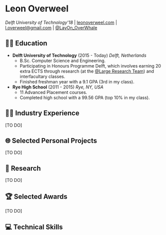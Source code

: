 # Leon Overweel

_Delft University of Technology'18_ | [leonoverweel.com](http://leonoverweel.com) | [l.overweel@gmail.com](mailto:l.overweel@gmail.com) | [@LayOn_OverWhale](https://twitter.com/layon_OverWhale)

## 👨‍🎓 Education

- **Delft University of Technology** (2015 - Today) _Delft, Netherlands_
  - B.Sc. Computer Science and Engineering.
  - Participating in Honours Programme Delft, which involves earning 20 extra ECTS through research (at the [@Large Research Team](https://atlarge-research.com/)) and interfacultary classes.
  - Finished freshman year with a 9.1 GPA (3rd in my class).
- **Rye High School** (2011 - 2015) _Rye, NY, USA_
  - 11 Advanced Placement courses.
  - Completed high school with a 99.56 GPA (top 10% in my class).

## 👨‍💻 Industry Experience

[TO DO]

## 🌐 Selected Personal Projects

[TO DO]

## 📜 Research

[TO DO]

## 🏆 Selected Awards

[TO DO]

## 💻 Technical Skills
